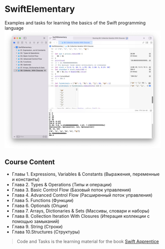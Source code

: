 # SwiftElementary
Examples and tasks for learning the basics of the Swift programming language
![Image](/image1.png)

## Сourse Сontent
- Главы 1. Expressions, Variables & Constants (Выражения, переменные и константы)
- Глава 2. Types & Operations (Типы и операции)
- Глава 3. Basic Control Flow (Базовый поток управления)
- Глава 4. Advanced Control Flow (Расширенный поток управления)
- Глава 5. Functions (Функции)
- Глава 6. Optionals (Опции)
- Глава 7. Arrays, Dictionaries & Sets (Массивы, словари и наборы)
- Глава 8. Collection Iteration With Closures (Итерация коллекции с помощью замыканий)
- Глава 9. String (Строки)
- Глава 10.Structures (Структуры)

>Code and Tasks is the learning material for the book [Swift Apprentice](https://www.raywenderlich.com/books/swift-apprentice)
